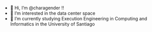 - 👋 Hi, I’m @charagender !!
- 👀 I’m interested in the data center space
- 🌱 I’m currently studying Execution Engineering in Computing and Informatics in the University of Santiago

<!---
charagender/charagender is a ✨ special ✨ repository because its `README.md` (this file) appears on your GitHub profile.
You can click the Preview link to take a look at your changes.
--->
